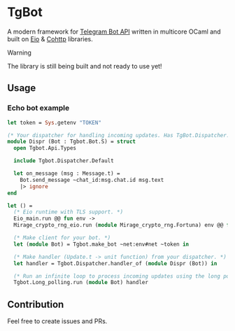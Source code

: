 # TgBot

A modern framework for [Telegram Bot API](https://core.telegram.org/bots/api) written in multicore OCaml and
built on [Eio] & [Cohttp] libraries.

> [!WARNING]
> The library is still being built and not ready to use yet!

<!-- > [!IMPORTANT]
> Only 64-bit systems are supported. -->

## Usage

### Echo bot example

```ocaml
let token = Sys.getenv "TOKEN"

(* Your dispatcher for handling incoming updates. Has TgBot.Dispatcher.S signature. *)
module Dispr (Bot : Tgbot.Bot.S) = struct
  open Tgbot.Api.Types

  include Tgbot.Dispatcher.Default

  let on_message (msg : Message.t) =
    Bot.send_message ~chat_id:msg.chat.id msg.text 
    |> ignore
end

let () =
  (* Eio runtime with TLS support. *)
  Eio_main.run @@ fun env ->
  Mirage_crypto_rng_eio.run (module Mirage_crypto_rng.Fortuna) env @@ fun () ->

  (* Make client for your bot. *)
  let (module Bot) = Tgbot.make_bot ~net:env#net ~token in

  (* Make handler (Update.t -> unit function) from your dispatcher. *)
  let handler = Tgbot.Dispatcher.handler_of (module Dispr (Bot)) in

  (* Run an infinite loop to process incoming updates using the long polling method. *)
  Tgbot.Long_polling.run (module Bot) handler

```

## Contribution

Feel free to create issues and PRs.


[Eio]: https://github.com/ocaml-multicore/eio
[Cohttp]: https://github.com/mirage/ocaml-cohttp